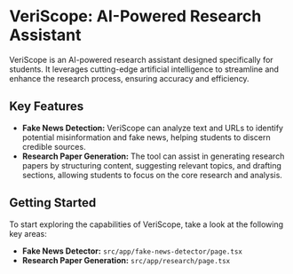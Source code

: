 # VeriScope: AI-Powered Research Assistant

VeriScope is an AI-powered research assistant designed specifically for students. It leverages cutting-edge artificial intelligence to streamline and enhance the research process, ensuring accuracy and efficiency.

## Key Features

*   **Fake News Detection:** VeriScope can analyze text and URLs to identify potential misinformation and fake news, helping students to discern credible sources.
*   **Research Paper Generation:** The tool can assist in generating research papers by structuring content, suggesting relevant topics, and drafting sections, allowing students to focus on the core research and analysis.

## Getting Started

To start exploring the capabilities of VeriScope, take a look at the following key areas:

*   **Fake News Detector:** `src/app/fake-news-detector/page.tsx`
*   **Research Paper Generation:** `src/app/research/page.tsx`

